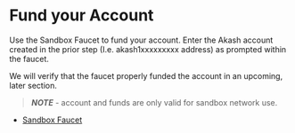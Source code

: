 # Fund your Account

Use the Sandbox Faucet to fund your account.  Enter the Akash account created in the prior step (I.e. akash1xxxxxxxxx address) as prompted within the faucet.

We will verify that the faucet properly funded the account in an upcoming, later section.

> _**NOTE**_ - account and funds are only valid for sandbox network use.

* [Sandbox Faucet](https://faucet.sandbox-01.aksh.pw/)

